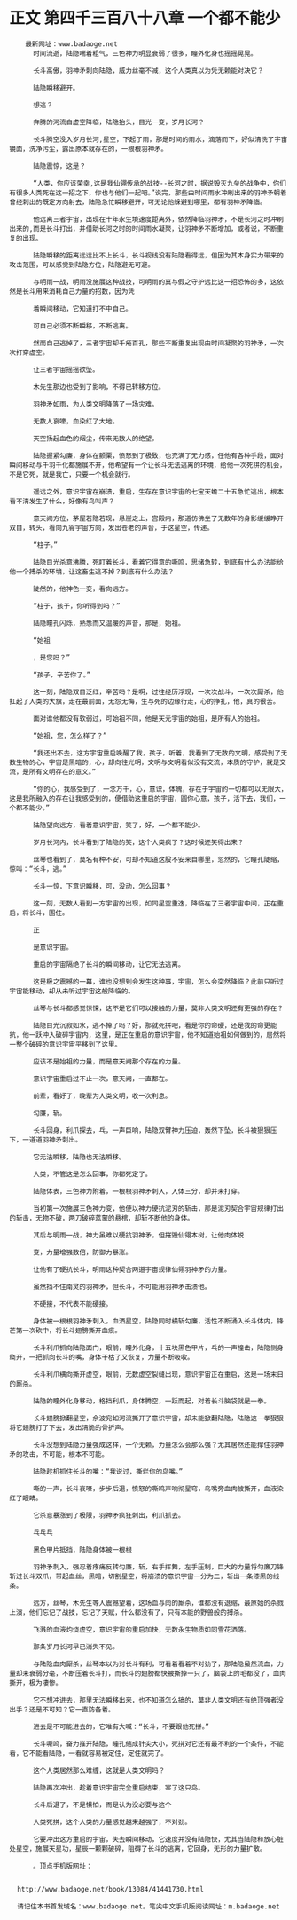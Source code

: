 # 正文 第四千三百八十八章 一个都不能少
        最新网址：www.badaoge.net
          时间流逝，陆隐喘着粗气，三色神力明显衰弱了很多，瞳外化身也摇摇晃晃。
      
          长斗高傲，羽神矛刺向陆隐，威力丝毫不减，这个人类真以为凭无赖能对决它？
      
          陆隐瞬移避开。
      
          想逃？
      
          奔腾的河流自虚空降临，陆隐抬头，目光一变，岁月长河？
      
          长斗腾空没入岁月长河,星空，下起了雨，那是时间的雨水，滴落而下，好似清洗了宇宙镜面，洗净污尘，露出原本就存在的，一根根羽神矛。
      
          陆隐震惊，这是？
      
          “人类，你应该荣幸,这是我仙翎传承的战技--长河之时，据说毁灭九垒的战争中，你们有很多人类死在这一招之下，你也与他们一起吧。”说完，那些由时间雨水冲刷出来的羽神矛朝着曾经刺出的既定方向射去，陆隐急忙瞬移避开，可无论他躲避到哪里，都有羽神矛降临。
      
          他远离三者宇宙，出现在十年永生境速度距离外，依然降临羽神矛，不是长河之时冲刷出来的,而是长斗打出，并借助长河之时的时间雨水凝聚，让羽神矛不断增加，或者说，不断重复的出现。
      
          陆隐瞬移的距离远远比不上长斗，长斗视线没有陆隐看得远，但因为其本身实力带来的攻击范围，可以感觉到陆隐方位，陆隐避无可避。
      
          与明雨一战，明雨没施展这种战技，可明雨的真与假之守护远比这一招恐怖的多，这依然是长斗用来消耗自己力量的招数，因为凭
      
          着瞬间移动，它知道打不中自己。
      
          可自己必须不断瞬移，不断逃离。
      
          然而自己逃掉了，三者宇宙却千疮百孔，那些不断重复出现由时间凝聚的羽神矛，一次次打穿虚空。
      
          让三者宇宙摇摇欲坠。
      
          木先生那边也受到了影响，不得已转移方位。
      
          羽神矛如雨，为人类文明降落了一场灾难。
      
          无数人哀嚎，血染红了大地。
      
          天空扬起血色的烟尘，传来无数人的绝望。
      
          陆隐握紧勾廉，身体在颤栗，愤怒到了极致，也充满了无力感，任他有各种手段，面对瞬间移动与千羽千化都施展不开，他希望有一个让长斗无法逃离的环境，给他一次死拼的机会，不是它死，就是我亡，只要一个机会就行。
      
          遥远之外，意识宇宙在崩溃，重启，生存在意识宇宙的七宝天蟾二十五急忙逃出，根本看不清发生了什么，好像有鸟叫声？
      
          意天阙方位，茅屋若隐若现，悬崖之上，宫殿内，那道仿佛坐了无数年的身影缓缓睁开双目，转头，看向九霄宇宙方向，发出苍老的声音，于这星空，传递。
      
          “柱子。”
      
          陆隐目光杀意沸腾，死盯着长斗，看着它得意的嘶鸣，思绪急转，到底有什么办法能给他一个搏杀的环境，让这畜生逃不掉？到底有什么办法？
      
          陡然的，他神色一变，看向远方。
      
          “柱子，孩子，你听得到吗？”
      
          陆隐瞳孔闪烁，熟悉而又温暖的声音，那是，始祖。
      
          “始祖
      
          ，是您吗？”
      
          “孩子，辛苦你了。”
      
          这一刻，陆隐双目泛红，辛苦吗？是啊，过往经历浮现，一次次战斗，一次次厮杀，他扛起了人类的大旗，走在最前面，无怨无悔，生与死的边缘行走，心的挣扎，他，真的很苦。
      
          面对谁他都没有软弱过，可始祖不同，他是天元宇宙的始祖，是所有人的始祖。
      
          “始祖，您，怎么样了？”
      
          “我还出不去，这方宇宙重启唤醒了我，孩子，听着，我看到了无数的文明，感受到了无数生物的心，宇宙是黑暗的，心，却向往光明，文明与文明看似没有交流，本质的守护，就是交流，是所有文明存在的意义。”
      
          “你的心，我感受到了，一念万千，心，意识，体魄，存在于宇宙的一切都可以无限大，这是我所融入的存在让我感受到的，便借助这重启的宇宙，圆你心意，孩子，活下去，我们，一个都不能少。”
      
          陆隐望向远方，看着意识宇宙，笑了，好，一个都不能少。
      
          岁月长河内，长斗看到了陆隐的笑，这个人类疯了？这时候还笑得出来？
      
          丝琴也看到了，莫名有种不安，可却不知道这股不安来自哪里，忽然的，它瞳孔陡缩，惊叫：“长斗，逃。”
      
          长斗一惊，下意识瞬移，可，没动，怎么回事？
      
          这一刻，无数人看到一方宇宙的出现，如同星空重迭，降临在了三者宇宙中间，正在重启，将长斗，围住。
      
          正
      
          是意识宇宙。
      
          重启的宇宙隔绝了长斗的瞬间移动，让它无法逃离。
      
          这是极之震撼的一幕，谁也没想到会发生这种事，宇宙，怎么会突然降临？此前只听过宇宙能移动，却从未听过宇宙这般降临的。
      
          丝琴与长斗都感觉惊悚，这不是它们可以接触的力量，莫非人类文明还有更强的存在？
      
          陆隐目光沉寂如水，逃不掉了吗？好，那就死拼吧，看是你的命硬，还是我的命更能抗，他一跃冲入破碎宇宙内，这里，是正在重启的意识宇宙，他不知道始祖如何做到的，居然将一整个破碎的意识宇宙平移到了这里。
      
          应该不是始祖的力量，而是意天阙那个存在的力量。
      
          意识宇宙重启过不止一次，意天阙，一直都在。
      
          前辈，看好了，晚辈为人类文明，收一次利息。
      
          勾廉，斩。
      
          长斗回身，利爪探去，乓，一声巨响，陆隐双臂神力压迫，轰然下坠，长斗被狠狠压下，一道道羽神矛刺出。
      
          它无法瞬移，陆隐也无法瞬移。
      
          人类，不管这是怎么回事，你都死定了。
      
          陆隐体表，三色神力附着，一根根羽神矛刺入，入体三分，却并未打穿。
      
          当初第一次施展三色神力变，他便以神力硬抗泥刃的斩击，那是泥刃契合宇宙规律打出的斩击，无物不破，两刀破碎蓝蒙的悬棺，却斩不断他的身体。
      
          其后与明雨一战，神力虽难以硬抗羽神矛，但摧毁仙翎本树，让他肉体蜕
      
          变，力量增强数倍，防御力暴涨。
      
          让他有了硬抗长斗，明雨这种契合两道宇宙规律仙翎羽神矛的力量。
      
          虽然挡不住南灵的羽神矛，但长斗，不可能用羽神矛击溃他。
      
          不硬接，不代表不能硬接。
      
          身体被一根根羽神矛刺入，血洒星空，陆隐同时横斩勾廉，活性不断涌入长斗体内，锋芒第一次砍中，将长斗翅膀撕开血痕。
      
          长斗利爪抓向陆隐面门，眼前，瞳外化身，十五块黑色甲片，乓的一声撞击，陆隐侧身绕开，一把抓向长斗的嘴，身体干枯了又恢复，力量不断吸收。
      
          长斗利爪横向撕开虚空，眼前，无数虚空裂缝出现，意识宇宙正在重启，这是一场末日的厮杀。
      
          陆隐的瞳外化身移动，格挡利爪，身体腾空，一跃而起，对着长斗脑袋就是一拳。
      
          长斗翅膀掀翻星空，余波宛如河流撕开了意识宇宙，却未能掀翻陆隐，陆隐这一拳狠狠将它翅膀打了下去，发出清脆的骨折声。
      
          长斗没想到陆隐力量强成这样，一个无赖，力量怎么会那么强？尤其居然还能撑住羽神矛的攻击，不可能，根本不可能。
      
          陆隐趁机抓住长斗的嘴：“我说过，撕烂你的鸟嘴。”
      
          嘶的一声，长斗哀嚎，步步后退，愤怒的嘶鸣声响彻星穹，鸟嘴旁血肉被撕开，血液染红了眼睛。
      
          它杀意暴涨到了极限，羽神矛疯狂刺出，利爪抓去。
      
          乓乓乓
      
          黑色甲片抵挡，陆隐身体被一根根
      
          羽神矛刺入，强忍着疼痛反转勾廉，斩，右手挥舞，左手压制，巨大的力量将勾廉刀锋斩过长斗双爪，带起血丝，黑暗，切割星空，将崩溃的意识宇宙一分为二，斩出一条漆黑的线条。
      
          远方，丝琴，木先生等人震撼望着，这场血与肉的厮杀，谁都没有退缩，最原始的杀戮上演，他们忘记了战技，忘记了天赋，什么都没有了，只有本能的野兽般的搏杀。
      
          飞溅的血液灼烧虚空，意识宇宙的重启加快，无数永生物质如同雪花洒落。
      
          那条岁月长河早已消失不见。
      
          与陆隐血肉厮杀，丝琴本以为对长斗有利，可看着看着不对劲了，那陆隐虽然流血，力量却未衰弱分毫，不断压着长斗打，而长斗的翅膀都快被撕掉一只了，脑袋上的毛都没了，血肉撕开，极为凄惨。
      
          它不想冲进去，那里无法瞬移出来，也不知道怎么搞的，莫非人类文明还有绝顶强者没出手？还是不可知？它一直防备着。
      
          进去是不可能进去的，它唯有大喊：“长斗，不要跟他死拼。”
      
          长斗嘶鸣，奋力推开陆隐，瞳孔缩成针尖大小，死拼对它还有最不利的一个条件，不能看，它不能看陆隐，一看就容易被定住，定住就完了。
      
          这个人类居然那么难缠，这就是人类文明吗？
      
          陆隐再次冲出，趁着意识宇宙完全重启结束，宰了这只鸟。
      
          长斗后退了，不是惧怕，而是认为没必要与这个
      
          人类死拼，这个人类的力量感觉越来越强了，不对劲。
      
          它要冲出这方重启的宇宙，失去瞬间移动，它速度并没有陆隐快，尤其当陆隐释放心脏处星空，施展天星功，星辰一颗颗破碎，阻碍了长斗的逃离，它回身，无形的力量扩散。
      
          。顶点手机版网址：
      
      
      http://www.badaoge.net/book/13084/41441730.html
      
      请记住本书首发域名：www.badaoge.net。笔尖中文手机版阅读网址：m.badaoge.net